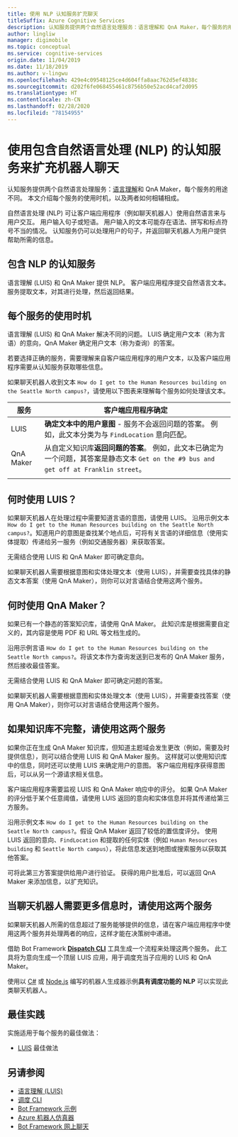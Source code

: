 ```yaml
---
title: 使用 NLP 认知服务扩充聊天
titleSuffix: Azure Cognitive Services
description: 认知服务提供两个自然语言处理服务：语言理解和 QnA Maker，每个服务的用途不同。 本文介绍每个服务的使用时机，以及两者如何相辅相成。
author: lingliw
manager: digimobile
ms.topic: conceptual
ms.service: cognitive-services
origin.date: 11/04/2019
ms.date: 11/18/2019
ms.author: v-lingwu
ms.openlocfilehash: 429e4c09548125ce4d604ffa8aac762d5ef4838c
ms.sourcegitcommit: d202f6fe068455461c8756b50e52acd4caf2d095
ms.translationtype: HT
ms.contentlocale: zh-CN
ms.lasthandoff: 02/28/2020
ms.locfileid: "78154955"
---
```

# <a name="use-cognitive-services-with-natural-language-processing-nlp-to-enrich-bot-conversations"></a>使用包含自然语言处理 (NLP) 的认知服务来扩充机器人聊天

认知服务提供两个自然语言处理服务：[语言理解](what-is-luis.md)和 QnA Maker，每个服务的用途不同。 本文介绍每个服务的使用时机，以及两者如何相辅相成。 

自然语言处理 (NLP) 可让客户端应用程序（例如聊天机器人）使用自然语言来与用户交互。 用户输入句子或短语。 用户输入的文本可能存在语法、拼写和标点符号不当的情况。 认知服务仍可以处理用户的句子，并返回聊天机器人为用户提供帮助所需的信息。 

## <a name="cognitive-services-with-nlp"></a>包含 NLP 的认知服务

语言理解 (LUIS) 和 QnA Maker 提供 NLP。 客户端应用程序提交自然语言文本。 服务提取文本，对其进行处理，然后返回结果。 

## <a name="when-to-use-each-service"></a>每个服务的使用时机

语言理解 (LUIS) 和 QnA Maker 解决不同的问题。 LUIS 确定用户文本（称为言语）的意向，QnA Maker 确定用户文本（称为查询）的答案。 

若要选择正确的服务，需要理解来自客户端应用程序的用户文本，以及客户端应用程序需要从认知服务获取哪些信息。

如果聊天机器人收到文本 `How do I get to the Human Resources building on the Seattle North campus?`，请使用以下图表来理解每个服务如何处理该文本。

|服务|客户端应用程序确定|
|--|--|
|LUIS|**确定文本中的用户意图** - 服务不会返回问题的答案。 例如，此文本分类为与 `FindLocation` 意向匹配。<br>|
|QnA Maker|从自定义知识库**返回问题的答案**。 例如，此文本已确定为一个问题，其答案是静态文本 `Get on the #9 bus and get off at Franklin street`。|
|||

## <a name="when-do-you-use-luis"></a>何时使用 LUIS？ 

如果聊天机器人在处理过程中需要知道言语的意图，请使用 LUIS。 沿用示例文本 `How do I get to the Human Resources building on the Seattle North campus?`。知道用户的意图是查找某个地点后，可将有关言语的详细信息（使用实体提取）传递给另一服务（例如交通服务器）来获取答案。 

无需结合使用 LUIS 和 QnA Maker 即可确定意向。 

如果聊天机器人需要根据意图和实体处理文本（使用 LUIS），并需要查找具体的静态文本答案（使用 QnA Maker），则你可以对言语结合使用这两个服务。

## <a name="when-do-you-use-qna-maker"></a>何时使用 QnA Maker？ 

如果已有一个静态的答案知识库，请使用 QnA Maker。 此知识库是根据需要自定义的，其内容是使用 PDF 和 URL 等文档生成的。 

沿用示例言语 `How do I get to the Human Resources building on the Seattle North campus?`。将该文本作为查询发送到已发布的 QnA Maker 服务，然后接收最佳答案。 

无需结合使用 LUIS 和 QnA Maker 即可确定问题的答案。

如果聊天机器人需要根据意图和实体处理文本（使用 LUIS），并需要查找答案（使用 QnA Maker），则你可以对言语结合使用这两个服务。

## <a name="use-both-services-when-your-knowledge-base-is-incomplete"></a>如果知识库不完整，请使用这两个服务

如果你正在生成 QnA Maker 知识库，但知道主题域会发生更改（例如，需要及时提供信息），则可以结合使用 LUIS 和 QnA Maker 服务。 这样就可以使用知识库中的信息，同时还可以使用 LUIS 来确定用户的意图。 客户端应用程序获得意图后，可以从另一个源请求相关信息。 

客户端应用程序需要监视 LUIS 和 QnA Maker 响应中的评分。 如果 QnA Maker 的评分低于某个任意阈值，请使用 LUIS 返回的意向和实体信息并将其传递给第三方服务。

沿用示例文本 `How do I get to the Human Resources building on the Seattle North campus?`。假设 QnA Maker 返回了较低的置信度评分。 使用 LUIS 返回的意向、`FindLocation` 和提取的任何实体（例如 `Human Resources building` 和 `Seattle North campus`），将此信息发送到地图或搜索服务以获取其他答案。 

可将此第三方答案提供给用户进行验证。 获得的用户批准后，可以返回 QnA Maker 来添加信息，以扩充知识。 

## <a name="use-both-services-when-your-chat-bot-needs-more-information"></a>当聊天机器人需要更多信息时，请使用这两个服务

如果聊天机器人所需的信息超过了服务能够提供的信息，请在客户端应用程序中使用这两个服务并处理两者的响应，这样才能在决策树中递进。 

借助 Bot Framework **[Dispatch CLI](https://github.com/Microsoft/botbuilder-tools/tree/master/packages/Dispatch)** 工具生成一个流程来处理这两个服务。 此工具将为意向生成一个顶层 LUIS 应用，用于调度充当子应用的 LUIS 和 QnA Maker。 

使用以 [C#](https://github.com/microsoft/BotBuilder-Samples/tree/master/samples/csharp_dotnetcore/14.nlp-with-dispatch) 或 [Node.js](https://github.com/microsoft/BotBuilder-Samples/tree/master/samples/javascript_nodejs/14.nlp-with-dispatch) 编写的机器人生成器示例**具有调度功能的 NLP** 可以实现此类聊天机器人。 

## <a name="best-practices"></a>最佳实践

实施适用于每个服务的最佳做法：

* [LUIS](luis-concept-best-practices.md) 最佳做法

## <a name="see-also"></a>另请参阅

* [语言理解 (LUIS)](what-is-luis.md)
* [调度 CLI](https://github.com/Microsoft/botbuilder-tools/tree/master/packages/Dispatch)
* [Bot Framework 示例](https://github.com/Microsoft/BotBuilder-Samples)
* [Azure 机器人仿真器](https://github.com/Microsoft/BotFramework-Emulator)
* [Bot Framework 网上聊天](https://github.com/microsoft/BotFramework-WebChat)

<!-- * [Azure bot service](https://docs.microsoft.com/azure/bot-service/bot-service-overview-introduction?view=azure-bot-service-4.0) -->